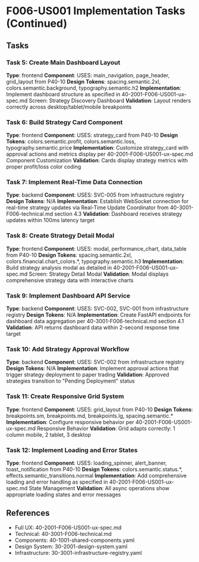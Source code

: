 # F006-US001 Implementation Tasks (Continued)

## Tasks

### Task 5: Create Main Dashboard Layout
**Type**: frontend
**Component**: USES: main_navigation, page_header, grid_layout from P40-10
**Design Tokens**: spacing.semantic.2xl, colors.semantic.background, typography.semantic.h2
**Implementation**: 
Implement dashboard structure as specified in 40-2001-F006-US001-ux-spec.md Screen: Strategy Discovery Dashboard
**Validation**: Layout renders correctly across desktop/tablet/mobile breakpoints

### Task 6: Build Strategy Card Component
**Type**: frontend
**Component**: USES: strategy_card from P40-10
**Design Tokens**: colors.semantic.profit, colors.semantic.loss, typography.semantic.price
**Implementation**: 
Customize strategy_card with approval actions and metrics display per 40-2001-F006-US001-ux-spec.md Component Customization
**Validation**: Cards display strategy metrics with proper profit/loss color coding

### Task 7: Implement Real-Time Data Connection
**Type**: backend
**Component**: USES: SVC-005 from infrastructure registry
**Design Tokens**: N/A
**Implementation**: 
Establish WebSocket connection for real-time strategy updates via Real-Time Update Coordinator from 40-3001-F006-technical.md section 4.3
**Validation**: Dashboard receives strategy updates within 100ms latency target

### Task 8: Create Strategy Detail Modal
**Type**: frontend
**Component**: USES: modal, performance_chart, data_table from P40-10
**Design Tokens**: spacing.semantic.2xl, colors.financial.chart_colors.*, typography.semantic.h3
**Implementation**: 
Build strategy analysis modal as detailed in 40-2001-F006-US001-ux-spec.md Screen: Strategy Detail Modal
**Validation**: Modal displays comprehensive strategy data with interactive charts

### Task 9: Implement Dashboard API Service
**Type**: backend
**Component**: USES: SVC-002, SVC-001 from infrastructure registry
**Design Tokens**: N/A
**Implementation**: 
Create FastAPI endpoints for dashboard data aggregation per 40-3001-F006-technical.md section 4.1
**Validation**: API returns dashboard data within 2-second response time target

### Task 10: Add Strategy Approval Workflow
**Type**: backend
**Component**: USES: SVC-002 from infrastructure registry
**Design Tokens**: N/A
**Implementation**: 
Implement approval actions that trigger strategy deployment to paper trading
**Validation**: Approved strategies transition to "Pending Deployment" status

### Task 11: Create Responsive Grid System
**Type**: frontend
**Component**: USES: grid_layout from P40-10
**Design Tokens**: breakpoints.sm, breakpoints.md, breakpoints.lg, spacing.semantic.*
**Implementation**: 
Configure responsive behavior per 40-2001-F006-US001-ux-spec.md Responsive Behavior
**Validation**: Grid adapts correctly: 1 column mobile, 2 tablet, 3 desktop

### Task 12: Implement Loading and Error States
**Type**: frontend
**Component**: USES: loading_spinner, alert_banner, toast_notification from P40-10
**Design Tokens**: colors.semantic.status.*, effects.semantic_transitions.normal
**Implementation**: 
Add comprehensive loading and error handling as specified in 40-2001-F006-US001-ux-spec.md State Management
**Validation**: All async operations show appropriate loading states and error messages

## References
- Full UX: 40-2001-F006-US001-ux-spec.md
- Technical: 40-3001-F006-technical.md  
- Components: 40-1001-shared-components.yaml
- Design System: 30-2001-design-system.yaml
- Infrastructure: 30-3001-infrastructure-registry.yaml
